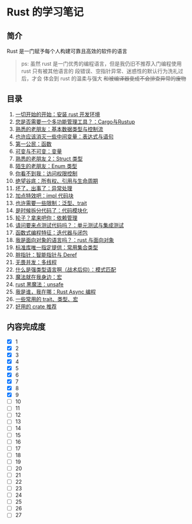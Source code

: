 # Rust 的学习笔记

## 简介

Rust 是一门赋予每个人构建可靠且高效的软件的语言

> ps: 虽然 rust 是一门优秀的编程语言，但是我仍旧不推荐入门编程使用 rust
> 只有被其他语言的 段错误、空指针异常、迷惑性的默认行为洗礼过后，才会
> 体会到 rust 的温柔与强大 <del>和被编译器变成不会排查异常的废物</del>

## 目录

1. [一切开始的开始：安装 rust 开发环境](./chapter1/mod.md)
2. [您是否需要一个多功能管理工具？：Cargo与Rustup](./chapter2/mod.md)
3. [熟悉的老朋友：基本数据类型与控制流](./chapter3/mod.md)
4. [也许应该消灭一些中间变量：表达式与语句](./chapter4/mod.md)
5. [第一公民：函数](./chapter5/mod.md)
6. [可变与不可变：变量](./chapter6/mod.md)
7. [熟悉的老朋友 2：Struct 类型](./chapter7/mod.md)
8. [陌生的老朋友：Enum 类型](./chapter8/mod.md)
9. [你看不到我：访问权限控制](./chapter9/mod.md)
10. [绝望谷底：所有权、引用与生命周期]()
11. [坏了，出事了：异常处理]()
12. [加点特效吧：impl 代码块]()
13. [也许需要一些限制：泛型、trait]()
14. [是时候拆分代码了：代码模块化]()
15. [轮子？拿来吧你：依赖管理]()
16. [请问要来点测试代码吗？：单元测试与集成测试]()
17. [函数式编程特征：迭代器与闭包]()
18. [我是面向对象的语言吗？：rust 与面向对象]()
19. [标准库唯一指定提供：常用集合类型]()
20. [胖指针：智能指针与 Deref]()
21. [无畏并发：多线程]()
22. [什么是强类型语言啊（战术后仰）：模式匹配]()
23. [魔法就在我身边：宏]()
24. [rust 黑魔法：unsafe]()
25. [我是谁，我在哪：Rust Async 编程](./chapter25/mod.md)
26. [一些常用的 trait、类型、宏]()
27. [好用的 crate 推荐]()

## 内容完成度

- [x] 1
- [x] 2
- [x] 3
- [x] 4
- [x] 5
- [x] 6
- [x] 7
- [x] 8
- [x] 9
- [ ] 10
- [ ] 11
- [ ] 12
- [ ] 13
- [ ] 14
- [ ] 15
- [ ] 16
- [ ] 17
- [ ] 18
- [ ] 19
- [ ] 20
- [ ] 21
- [ ] 22
- [ ] 23
- [ ] 24
- [ ] 25
- [ ] 26
- [ ] 27
